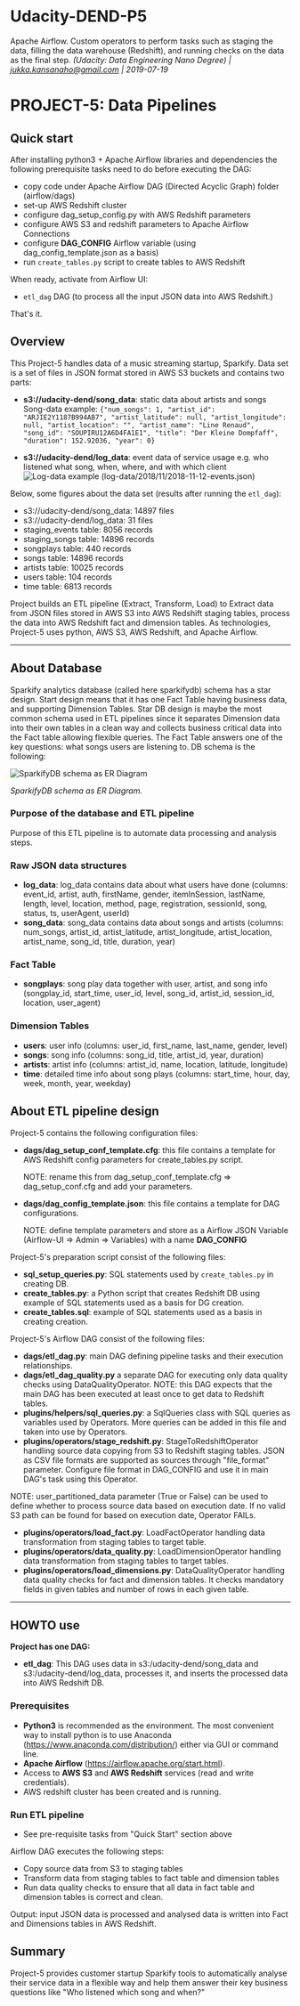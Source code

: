 # Udacity-DEND-P5
Apache Airflow. Custom operators to perform tasks such as staging the data, filling the data warehouse (Redshift), and running checks on the data as the final step.
_(Udacity: Data Engineering Nano Degree) | jukka.kansanaho@gmail.com | 2019-07-19_

# PROJECT-5: Data Pipelines

## Quick start

After installing python3 + Apache Airflow libraries and dependencies the following prerequisite tasks need to do before executing the DAG:

* copy code under Apache Airflow DAG (Directed Acyclic Graph) folder (airflow/dags)
* set-up AWS Redshift cluster
* configure dag_setup_config.py with AWS Redshift parameters
* configure AWS S3 and redshift parameters to Apache Airflow Connections
* configure **DAG_CONFIG** Airflow variable (using dag_config_template.json as a basis)
* run `create_tables.py` script to create tables to AWS Redshift

When ready, activate from Airflow UI:

* `etl_dag` DAG (to process all the input JSON data into AWS Redshift.)

That's it.

## Overview

This Project-5 handles data of a music streaming startup, Sparkify. Data set is a set of files in JSON format stored in AWS S3 buckets and contains two parts:

* **s3://udacity-dend/song_data**: static data about artists and songs
  Song-data example:
  `{"num_songs": 1, "artist_id": "ARJIE2Y1187B994AB7", "artist_latitude": null, "artist_longitude": null, "artist_location": "", "artist_name": "Line Renaud", "song_id": "SOUPIRU12A6D4FA1E1", "title": "Der Kleine Dompfaff", "duration": 152.92036, "year": 0}`

* **s3://udacity-dend/log_data**: event data of service usage e.g. who listened what song, when, where, and with which client
  ![Log-data example (log-data/2018/11/2018-11-12-events.json)](./Udacity-DEND-Project5-logdata-20190710.png)

Below, some figures about the data set (results after running the `etl_dag`):

* s3://udacity-dend/song_data: 14897 files
* s3://udacity-dend/log_data: 31 files
* staging_events table: 8056 records
* staging_songs table: 14896 records
* songplays table: 440 records
* songs table: 14896 records
* artists table: 10025 records
* users table: 104 records
* time table: 6813 records

Project builds an ETL pipeline (Extract, Transform, Load) to Extract data from JSON files stored in AWS S3 into AWS Redshift staging tables, process the data into AWS Redshift fact and dimension tables. As technologies, Project-5 uses python, AWS S3, AWS Redshift, and Apache Airflow.

---

## About Database

Sparkify analytics database (called here sparkifydb) schema has a star design. Start design means that it has one Fact Table having business data, and supporting Dimension Tables. Star DB design is maybe the most common schema used in ETL pipelines since it separates Dimension data into their own tables in a clean way and collects business critical data into the Fact table allowing flexible queries.
The Fact Table answers one of the key questions: what songs users are listening to. DB schema is the following:

![SparkifyDB schema as ER Diagram](./Udacity-DEND-Project5-ERD-20190715v2.png)

_*SparkifyDB schema as ER Diagram.*_

### Purpose of the database and ETL pipeline

Purpose of this ETL pipeline is to automate data processing and analysis steps.

### Raw JSON data structures

* **log_data**: log_data contains data about what users have done (columns: event_id, artist, auth, firstName, gender, itemInSession, lastName, length, level, location, method, page, registration, sessionId, song, status, ts, userAgent, userId)
* **song_data**: song_data contains data about songs and artists (columns: num_songs, artist_id, artist_latitude, artist_longitude, artist_location, artist_name, song_id, title, duration, year)

### Fact Table

* **songplays**: song play data together with user, artist, and song info (songplay_id, start_time, user_id, level, song_id, artist_id, session_id, location, user_agent)

### Dimension Tables

* **users**: user info (columns: user_id, first_name, last_name, gender, level)
* **songs**: song info (columns: song_id, title, artist_id, year, duration)
* **artists**: artist info (columns: artist_id, name, location, latitude, longitude)
* **time**: detailed time info about song plays (columns: start_time, hour, day, week, month, year, weekday)

## About ETL pipeline design

Project-5 contains the following configuration files:

* **dags/dag_setup_conf_template.cfg**: this file contains a template for AWS Redshift config parameters for create_tables.py script.

  NOTE: rename this from dag_setup_conf_template.cfg => dag_setup_conf.cfg and add your parameters.

* **dags/dag_config_template.json**: this file contains a template for DAG configurations.

  NOTE: define template parameters and store as a Airflow JSON Variable (Airflow-UI => Admin => Variables) with a name **DAG_CONFIG**

Project-5's preparation script consist of the following files:

* **sql_setup_queries.py**: SQL statements used by `create_tables.py` in creating DB.
* **create_tables.py**: a Python script that creates Redshift DB using example of SQL statements used as a basis for DG creation.
* **create_tables.sql**: example of SQL statements used as a basis in creating creation.

Project-5's Airflow DAG consist of the following files:

* **dags/etl_dag.py**: main DAG defining pipeline tasks and their execution relationships.
* **dags/etl_dag_quality.py** a separate DAG for executing only data quality checks using DataQualityOperator. NOTE: this DAG expects that the main DAG has been executed at least once to get data to Redshift tables.
* **plugins/helpers/sql_queries.py**: a SqlQueries class with SQL queries as variables used by Operators. More queries can be added in this file and taken into use by Operators.
* **plugins/operators/stage_redshift.py**: StageToRedshiftOperator handling source data copying from S3 to Redshift staging tables. JSON as CSV file formats are supported as sources through "file_format" parameter. Configure file format in DAG_CONFIG and use it in main DAG's task using this Operator.

NOTE: user_partitioned_data parameter (True or False) can be used to define whether to process source data based on execution date. If no valid S3 path can be found for based on execution date, Operator FAILs.

* **plugins/operators/load_fact.py**: LoadFactOperator handling data transformation from staging tables to target table.
* **plugins/operators/data_quality.py**: LoadDimensionOperator handling data transformation from staging tables to target tables.
* **plugins/operators/load_dimensions.py**: DataQualityOperator handling data quality checks for fact and dimension tables. It checks mandatory fields in given tables and number of rows in each given table.

---

## HOWTO use

**Project has one DAG:**

* **etl_dag**: This DAG uses data in s3:/udacity-dend/song_data and s3:/udacity-dend/log_data, processes it, and inserts the processed data into AWS Redshift DB.

### Prerequisites

* **Python3** is recommended as the environment. The most convenient way to install python is to use Anaconda (https://www.anaconda.com/distribution/) either via GUI or command line.
* **Apache Airflow** (https://airflow.apache.org/start.html).
* Access to **AWS S3** and **AWS Redshift** services (read and write credentials).
* AWS redshift cluster has been created and is running.

### Run ETL pipeline

* See pre-requisite tasks from "Quick Start" section above

Airflow DAG executes the following steps:

* Copy source data from S3 to staging tables
* Transform data from staging tables to fact table and dimension tables
* Run data quality checks to ensure that all data in fact table and dimension tables is correct and clean.

Output: input JSON data is processed and analysed data is written into Fact and Dimensions tables in AWS Redshift.

## Summary

Project-5 provides customer startup Sparkify tools to automatically analyse their service data in a flexible way and help them answer their key business questions like "Who listened which song and when?"
